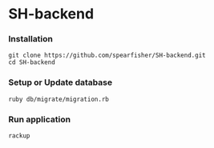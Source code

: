 # SH-backend

### Installation
```
git clone https://github.com/spearfisher/SH-backend.git
cd SH-backend
```
### Setup or Update database
  `ruby db/migrate/migration.rb`

### Run application
  `rackup`

